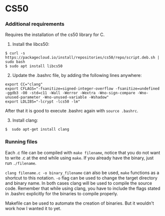 # CS50

### Additional requirements
Requires the installation of the cs50 library for C.

1. Install the libcs50:
```
$ curl -s https://packagecloud.io/install/repositories/cs50/repo/script.deb.sh | sudo bash
$ sudo apt install libcs50
```

2. Update the .bashrc file, by adding the following lines anywhere:
```
export CC="clang"
export CFLAGS="-fsanitize=signed-integer-overflow -fsanitize=undefined -ggdb3 -O0 -std=c11 -Wall -Werror -Wextra -Wno-sign-compare -Wno-unused-parameter -Wno-unused-variable -Wshadow"
export LDLIBS="-lcrypt -lcs50 -lm"
```

After that it is good to execute .bashrc again with `source .bashrc`.

3. Install clang:
```
$  sudo apt-get install clang 
```

### Running files

Each .c file can be compiled with `make filename`, notice that you do not want to write .c at the end while using `make`. If you already have the binary, just run `./filename`.

`clang filename.c -o binary_filename` can also be used, `make` functions as a shortcut to this notation. `-o` flag can be used to change the target directory and binary name. In both cases clang will be used to compile the source code. Remember that while using clang, you have to include the flags stated in .bashrc explicitly for the binaries to compile properly.

Makefile can be used to automate the creation of binaries. But it wouldn't work how I wanted it to yet.
 